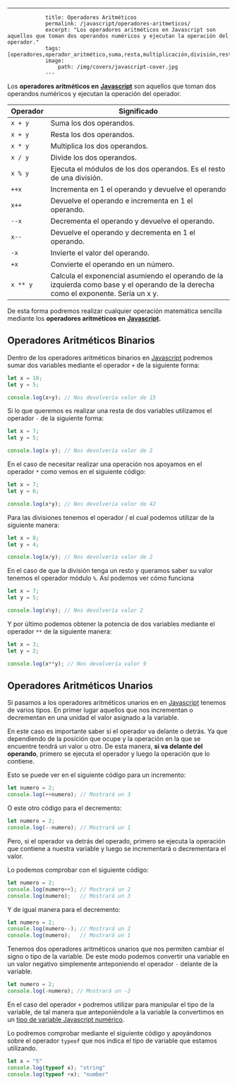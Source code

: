 ---
				title: Operadores Aritméticos
				permalink: /javascript/operadores-aritmeticos/
				excerpt: "Los operadores aritméticos en Javascript son aquellos que toman dos operandos numéricos y ejecutan la operación del operador."
				tags: [operadores,operador_aritmético,suma,resta,multiplicación,división,resto,potencia]
				image:
  					path: /img/covers/javascript-cover.jpg
				---
			
Los **operadores aritméticos en** [**Javascript**](https://www.manualweb.net/javascript/) son aquellos que toman dos operandos numéricos y ejecutan la operación del operador.


| Operador | Significado                                                                                                                         |
| -------- | ----------------------------------------------------------------------------------------------------------------------------------- |
| `x + y`  | Suma los dos operandos.                                                                                                             |
| `x + y`  | Resta los dos operandos.                                                                                                            |
| `x * y`  | Multiplica los dos operandos.                                                                                                       |
| `x / y`  | Divide los dos operandos.                                                                                                           |
| `x % y`  | Ejecuta el módulos de los dos operandos. Es el resto de una división.                                                               |
| `++x`    | Incrementa en 1 el operando y devuelve el operando                                                                                  |
| `x++`    | Devuelve el operando e incrementa en 1 el operando.                                                                                 |
| `--x`    | Decrementa el operando y devuelve el operando.                                                                                      |
| `x--`    | Devuelve el operando y decrementa en 1 el operando.                                                                                 |
| `-x`     | Invierte el valor del operando.                                                                                                     |
| `+x`     | Convierte el operando en un número.                                                                                                 |
| `x ** y` | Calcula el exponencial asumiendo el operando de la izquierda como base y el operando de la derecha como el exponente. Sería un x y. |


De esta forma podremos realizar cualquier operación matemática sencilla mediante los **operadores aritméticos en** [**Javascript**](https://www.manualweb.net/javascript/)**.**


## Operadores Aritméticos Binarios


Dentro de los operadores aritméticos binarios en [Javascript](https://www.manualweb.net/javascript/) podremos sumar dos variables mediante el operador `+` de la siguiente forma:


```javascript
let x = 10;
let y = 5;

console.log(x+y); // Nos devolvería valor de 15
```


Si lo que queremos es realizar una resta de dos variables utilizamos el operador `-` de la siguiente forma:


```javascript
let x = 7;
let y = 5;

console.log(x-y); // Nos devolvería valor de 2
```


En el caso de necesitar realizar una operación nos apoyamos en el operador `*` como vemos en el siguiente código:


```javascript
let x = 7;
let y = 6;

console.log(x*y); // Nos devolvería valor de 42
```


Para las divisiones tenemos el operador / el cual podemos utilizar de la siguiente manera:


```javascript
let x = 8;
let y = 4;

console.log(x/y); // Nos devolvería valor de 2
```


En el caso de que la división tenga un resto y queramos saber su valor tenemos el operador módulo `%`. Así podemos ver cómo funciona


```javascript
let x = 7;
let y = 5;

console.log(x%y); // Nos devolvería valor 2
```


Y por último podemos obtener la potencia de dos variables mediante el operador `**` de la siguiente manera:


```javascript
let x = 3;
let y = 2;

console.log(x**y); // Nos devolvería valor 9
```


## Operadores Aritméticos Unarios


Si pasamos a los operadores aritméticos unarios en en [Javascript](https://www.manualweb.net/javascript/) tenemos de varios tipos. En primer lugar aquellos que nos incrementan o decrementan en una unidad el valor asignado a la variable.


En este caso es importante saber si el operador va delante o detrás. Ya que dependiendo de la posición que ocupe y la operación en la que se encuentre tendrá un valor u otro. De esta manera, **si va delante del operando**, primero se ejecuta el operador y luego la operación que lo contiene.


Esto se puede ver en el siguiente código para un incremento:


```javascript
let numero = 2;
console.log(++numero); // Mostrará un 3
```


O este otro código para el decremento:


```javascript
let numero = 2;
console.log(--numero); // Mostrará un 1
```


Pero, si el operador va detrás del operado, primero se ejecuta la operación que contiene a nuestra variable y luego se incrementará o decrementara el valor.


Lo podemos comprobar con el siguiente código:


```javascript
let numero = 2;
console.log(numero++); // Mostrará un 2
console.log(numero);   // Mostrará un 3
```


Y de igual manera para el decremento:


```javascript
let numero = 2;
console.log(numero--); // Mostrará un 2
console.log(numero);   // Mostrará un 1
```


Tenemos dos operadores aritméticos unarios que nos permiten cambiar el signo o tipo de la variable. De este modo podemos convertir una variable en un valor negativo simplemente anteponiendo el operador `-` delante de la variable.


```javascript
let numero = 2;
console.log(-numero); // Mostrará un -2
```


En el caso del operador `+` podremos utilizar para manipular el tipo de la variable, de tal manera que anteponiéndole a la variable la convertimos en un [tipo de variable Javascript numérico](https://www.manualweb.net/javascript/tipos-variables-javascript/).


Lo podremos comprobar mediante el siguiente código y apoyándonos sobre el operador `typeof` que nos indica el tipo de variable que estamos utilizando.


```javascript
let x = "5"
console.log(typeof x); "string"
console.log(typeof +x); "number"
```

